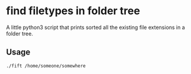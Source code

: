 # find filetypes in folder tree

A little python3 script that prints sorted all the existing file extensions in a folder tree.

## Usage

`./fift /home/someone/somewhere`

